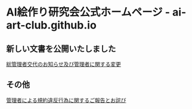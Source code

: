 # AI絵作り研究会公式ホームページ - ai-art-club.github.io


## 新しい文書を公開いたしました
[総管理者交代のお知らせ及び管理者に関する変更](https://ai-cs.tech/announce2.pdf)

## その他

[管理者による規約違反行為に関するご報告とお詫び](https://ai-cs.tech/apologies.pdf)
